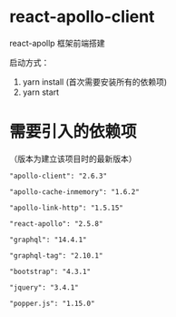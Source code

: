 # react-apollo-client
react-apollp 框架前端搭建

启动方式：
1. yarn install (首次需要安装所有的依赖项)
2. yarn start

# 需要引入的依赖项

（版本为建立该项目时的最新版本）

    "apollo-client": "2.6.3"

    "apollo-cache-inmemory": "1.6.2"

    "apollo-link-http": "1.5.15"

    "react-apollo": "2.5.8"
    
    "graphql": "14.4.1"
    
    "graphql-tag": "2.10.1"
    
    "bootstrap": "4.3.1"
    
    "jquery": "3.4.1"
    
    "popper.js": "1.15.0"
